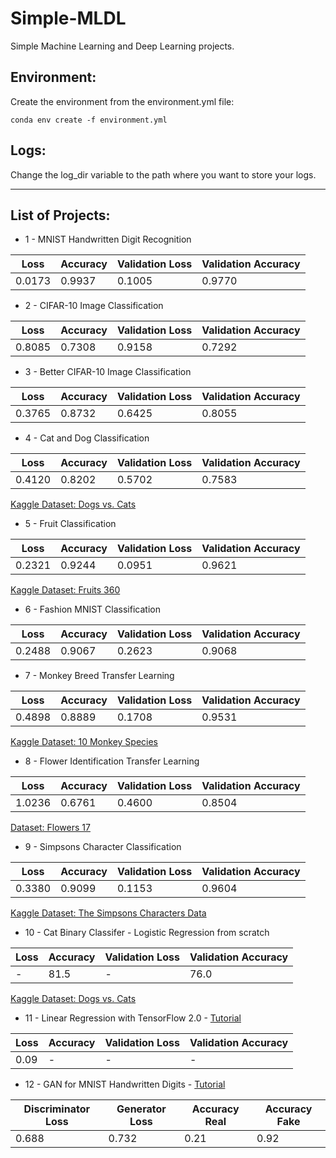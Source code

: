 # Simple-MLDL

Simple Machine Learning and Deep Learning projects.

## Environment:

Create the environment from the environment.yml file:

`conda env create -f environment.yml`

## Logs:

Change the log_dir variable to the path where you want to store your logs.

---

## List of Projects:

- 1 - MNIST Handwritten Digit Recognition

| Loss   | Accuracy | Validation Loss | Validation Accuracy |
| ------ | -------- | --------------- | ------------------- |
| 0.0173 | 0.9937   | 0.1005          | 0.9770              |

- 2 - CIFAR-10 Image Classification

| Loss   | Accuracy | Validation Loss | Validation Accuracy |
| ------ | -------- | --------------- | ------------------- |
| 0.8085 | 0.7308   | 0.9158          | 0.7292              |

- 3 - Better CIFAR-10 Image Classification

| Loss   | Accuracy | Validation Loss | Validation Accuracy |
| ------ | -------- | --------------- | ------------------- |
| 0.3765 | 0.8732   | 0.6425          | 0.8055              |

- 4 - Cat and Dog Classification

| Loss   | Accuracy | Validation Loss | Validation Accuracy |
| ------ | -------- | --------------- | ------------------- |
| 0.4120 | 0.8202   | 0.5702          | 0.7583              |

[Kaggle Dataset: Dogs vs. Cats](https://www.kaggle.com/c/dogs-vs-cats)

- 5 - Fruit Classification

| Loss   | Accuracy | Validation Loss | Validation Accuracy |
| ------ | -------- | --------------- | ------------------- |
| 0.2321 | 0.9244   | 0.0951          | 0.9621              |

[Kaggle Dataset: Fruits 360](https://www.kaggle.com/moltean/fruits)

- 6 - Fashion MNIST Classification

| Loss   | Accuracy | Validation Loss | Validation Accuracy |
| ------ | -------- | --------------- | ------------------- |
| 0.2488 | 0.9067   | 0.2623          | 0.9068              |

- 7 - Monkey Breed Transfer Learning

| Loss   | Accuracy | Validation Loss | Validation Accuracy |
| ------ | -------- | --------------- | ------------------- |
| 0.4898 | 0.8889   | 0.1708          | 0.9531              |

[Kaggle Dataset: 10 Monkey Species](https://www.kaggle.com/slothkong/10-monkey-species)

- 8 - Flower Identification Transfer Learning

| Loss   | Accuracy | Validation Loss | Validation Accuracy |
| ------ | -------- | --------------- | ------------------- |
| 1.0236 | 0.6761   | 0.4600          | 0.8504              |

[Dataset: Flowers 17](http://www.robots.ox.ac.uk/~vgg/data/flowers/17/)

- 9 - Simpsons Character Classification

| Loss   | Accuracy | Validation Loss | Validation Accuracy |
| ------ | -------- | --------------- | ------------------- |
| 0.3380 | 0.9099   | 0.1153          | 0.9604              |

[Kaggle Dataset: The Simpsons Characters Data](https://www.kaggle.com/alexattia/the-simpsons-characters-dataset)

- 10 - Cat Binary Classifer - Logistic Regression from scratch

| Loss | Accuracy | Validation Loss | Validation Accuracy |
| ---- | -------- | --------------- | ------------------- |
| -    | 81.5     | -               | 76.0                |

[Kaggle Dataset: Dogs vs. Cats](https://www.kaggle.com/c/dogs-vs-cats)

- 11 - Linear Regression with TensorFlow 2.0 - [Tutorial](https://heartbeat.fritz.ai/linear-regression-using-tensorflow-2-0-1cd51e211e1f)

| Loss | Accuracy | Validation Loss | Validation Accuracy |
| ---- | -------- | --------------- | ------------------- |
| 0.09 | -        | -               | -                   |

- 12 - GAN for MNIST Handwritten Digits - [Tutorial](https://machinelearningmastery.com/how-to-develop-a-generative-adversarial-network-for-an-mnist-handwritten-digits-from-scratch-in-keras/)

| Discriminator Loss | Generator Loss | Accuracy Real | Accuracy Fake |
| ------------------ | -------------- | ------------- | ------------- |
| 0.688              | 0.732          | 0.21          | 0.92          |
